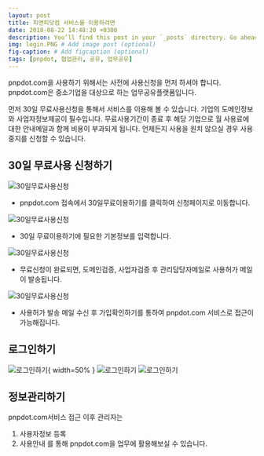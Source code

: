 ```yaml
---
layout: post
title: 피앤피닷컴 서비스를 이용하려면
date: 2018-08-22 14:48:20 +0300
description: You’ll find this post in your `_posts` directory. Go ahead and edit it and re-build the site to see your changes. # Add post description (optional)
img: login.PNG # Add image post (optional)
fig-caption: # Add figcaption (optional)
tags: [pnpdot, 협업관리, 공유, 업무공유]
---
```

pnpdot.com을 사용하기 위해서는 사전에 사용신청을 먼저 하셔야 합니다.
pnpdot.com은 중소기업을 대상으로 하는 업무공유플랫폼입니다.

먼저 30일 무료사용신청을 통해서 서비스를 이용해 볼 수 있습니다.
기업의 도메인정보와 사업자정보제공이 필수입니다. 
무료사용기간이 종료 후 해당 기업으로 월 사용료에 대한 안내메일과 함께 비용이 부과되게 됩니다.
언제든지 사용을 원치 않으실 경우 사용중지를 신청할 수 있습니다.

## 30일 무료사용 신청하기
![30일무료사용신청]({{site.baseurl}}/assets/img/30days01.PNG)
* pnpdot.com 접속에서 30일무료이용하기를 클릭하여 신청페이지로 이동합니다.

![30일무료사용신청]({{site.baseurl}}/assets/img/30days02.PNG)
* 30일 무료이용하기에 필요한 기본정보를 입력합니다.

![30일무료사용신청]({{site.baseurl}}/assets/img/30days03.jpg)
* 무료신청이 완료되면, 도메인검증, 사업자검증 후 관리담당자메일로 사용허가 메일이 발송됩니다.

![30일무료사용신청]({{site.baseurl}}/assets/img/30days04.PNG)
* 사용허가 발송 메일 수신 후 가입확인하기를 통하여 pnpdot.com 서비스로 접근이 가능해집니다.

## 로그인하기
![로그인하기]({{site.baseurl}}/assets/img/login.PNG){ width=50% }
![로그인하기]({{site.baseurl}}/assets/img/login2.PNG)
![로그인하기]({{site.baseurl}}/assets/img/login3.PNG)

## 정보관리하기
pnpdot.com서비스 접근 이후 관리자는
1. 사용자정보 등록
2. 사용안내
를 통해 pnpdot.com을 업무에 활용해보실 수 있습니다.

